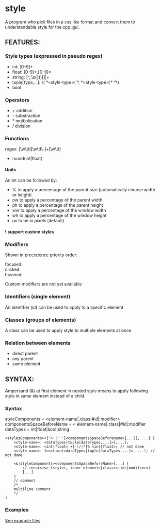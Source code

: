 # style
A program who pick files in a css like format and convert them to understandable style for the cpp_gui.

## FEATURES:
### Style types (expressed in pseudo regex)
- int: [0-9]+
- float: [0-9]+\.[0-9]\*
- string: [^,;\s{}()[]]+
- tuple[type,...]: \\( *\<style-type\>( \*, \*\<style-type\>)\* \*\\)
- bool

### Operators
- \+ addition
- \- substraction
- \* multiplication
- \/ division

### Functions
regex: [\w\d][\w\d\\-]+[\w\d]
- round(int|float)

#### Units
An int can be followed by:
 - % to apply a percentage of the parent size (automatically choose width or height)
 - pw to apply a percentage of the parent width
 - ph to apply a percentage of the parent height
 - ww to apply a percentage of the window width
 - wh to apply a percentage of the window height
 - px to be in pixels (default)

#### ! support custom styles

### Modifiers
Shown in precedence priority order:

focused
</br>
clicked
</br>
hovered

Custom modifiers are not yet available

### Identifiers (single element)
An identifier (id) can be used to apply to a specific element

### Classes (groups of elements)
A class can be used to apply style to multiple elements at once

### Relation between elements
- direct parent
- any parent
- same element

## SYNTAX:
Ampersand (&) at first element in nested style means to apply following style in same element instead of a child.

### Syntax

styleComponents = <element-name|.class|#id|:modifier>
componentsSpaceBeforeName = < element-name|.class|#id|:modifier
dataTypes = int|float|bool|string
```
<stylesComponents><['>'|' ']<componentsSpaceBeforeName>[...][, ...] { 
    <style-name>: <dataTypes|tuple[dataTypes,...]>[,...];
    <style-name>: <int|float> +|-|/|*|% <int|float>; // not done
    <style-name>: function(<dataTypes|tuple[dataTypes,...]>, ...); // not done

    <&|styleComponents><componentsSpaceBeforeName>[...] {
        // recursive (styles, inner elements|classes|ids|modifiers)
        [...]
    }
    // comment
    /*
    multiline comment
    */
}
```

### Examples
<a href="../../tests/style_tests_lexer_and_parser/tests-files">See example files</a>
